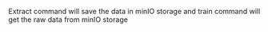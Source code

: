 Extract command will save the data in minIO storage and train command will get the raw data from minIO storage
